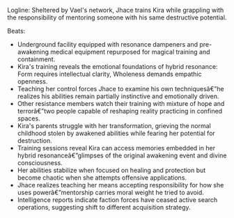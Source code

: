 ﻿---
series: 2
novella: 2
file: S2N2_CH07
type: chapter
pov: Jhace
setting: Resistance safe house - temporary refuge
word_target_min: 1201
word_target_max: 2299
status: outline
---
Logline: Sheltered by Vael's network, Jhace trains Kira while grappling with the responsibility of mentoring someone with his same destructive potential.

Beats:
- Underground facility equipped with resonance dampeners and pre-awakening medical equipment repurposed for magical training and containment.
- Kira's training reveals the emotional foundations of hybrid resonance: Form requires intellectual clarity, Wholeness demands empathic openness.
- Teaching her control forces Jhace to examine his own techniquesâ€”he realizes his abilities remain partially instinctive and emotionally driven.
- Other resistance members watch their training with mixture of hope and terrorâ€”two people capable of reshaping reality practicing in confined spaces.
- Kira's parents struggle with her transformation, grieving the normal childhood stolen by awakened abilities while fearing her potential for destruction.
- Training sessions reveal Kira can access memories embedded in her hybrid resonanceâ€”glimpses of the original awakening event and divine consciousness.
- Her abilities stabilize when focused on healing and protection but become chaotic when she attempts offensive applications.
- Jhace realizes teaching her means accepting responsibility for how she uses powerâ€”mentorship carries moral weight he tried to avoid.
- Intelligence reports indicate faction forces have ceased active search operations, suggesting shift to different acquisition strategy.